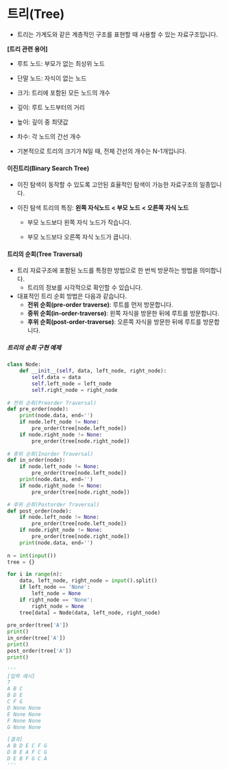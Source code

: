 # 트리(Tree)

- 트리는 가계도와 같은 계층적인 구조를 표현할 때 사용할 수 있는 자료구조입니다.

  

**[트리 관련 용어]**

- 루트 노드: 부모가 없는 최상위 노드
- 단말 노드: 자식이 없는 노드
- 크기: 트리에 포함된 모든 노드의 개수
- 깊이: 루트 노드부터의 거리
- 높이: 깊이 중 최댓값
- 차수: 각 노드의 간선 개수



- 기본적으로 트리의 크기가 N일 때, 전체 간선의 개수는 N-1개입니다.



#### 이진트리(Binary Search Tree)

- 이진 탐색이 동작할 수 있도록 고안된 효율적인 탐색이 가능한 자료구조의 일종입니다.

- 이진 탐색 트리의 특징: **왼쪽 자식노드 < 부모 노드 < 오른쪽 자식 노드**

  - 부모 노드보다 왼쪽 자식 노드가 작습니다.

  - 부모 노드보다 오른쪽 자식 노드가 큽니다.

    

#### 트리의 순회(Tree Traversal)

- 트리 자료구조에 포함된 노드를 특정한 방법으로 한 번씩 방문하는 방법을 의미합니다.
  - 트리의 정보를 시각적으로 확인할 수 있습니다.
- 대표적인 트리 순회 방법은 다음과 같습니다.
  - **전위 순회(pre-order traverse)**: 루트를 먼저 방문합니다.
  - **중위 순회(in-order-traverse)**: 왼쪽 자식을 방문한 뒤에 루트를 방문합니다.
  - **후위 순회(post-order-traverse)**: 오른쪽 자식을 방문한 뒤에 루트를 방문합니다.



##### 트리의 순회 구현 예제

```python
class Node:
    def __init__(self, data, left_node, right_node):
        self.data = data
        self.left_node = left_node
        self.right_node = right_node
        
# 전위 순회(Preorder Traversal)
def pre_order(node):
    print(node.data, end='')
    if node.left_node != None:
        pre_order(tree[node.left_node])
    if node.right_node != None:    
        pre_order(tree[node.right_node])
        
# 중위 순회(Inorder Traversal)
def in_order(node):
    if node.left_node != None:
        pre_order(tree[node.left_node])
    print(node.data, end='')
    if node.right_node != None:    
        pre_order(tree[node.right_node])

# 후위 순회(Postorder Traversal)
def post_order(node):
    if node.left_node != None:
        pre_order(tree[node.left_node])    
    if node.right_node != None:    
        pre_order(tree[node.right_node])
 	print(node.data, end='')
    
n = int(input())
tree = {}

for i in range(n):
    data, left_node, right_node = input().split()
    if left_node == 'None':
        left_node = None
    if right_node == 'None':
        right_node = None    
    tree[data] = Node(data, left_node, right_node)
    
pre_order(tree['A'])
print()
in_order(tree['A'])
print()
post_order(tree['A'])
print()

'''
[입력 예시]
7
A B C
B D E
C F G
D None None
E None None
F None None
G None None

[결과]
A B D E C F G
D B E A F C G
D E B F G C A
'''
















```





